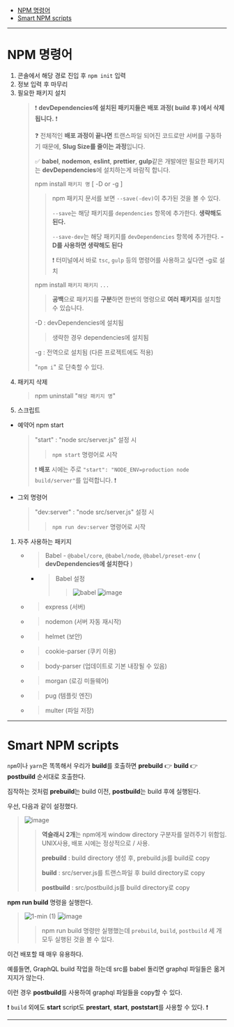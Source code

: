 - [NPM 명령어](#npm-%eb%aa%85%eb%a0%b9%ec%96%b4)
- [Smart NPM scripts](#smart-npm-scripts)

---

# NPM 명령어

1. 콘솔에서 해당 경로 진입 후 `npm init` 입력
2. 정보 입력 후 마무리
3. 필요한 패키지 설치
   > ❗ **devDependencies에 설치된 패키지들은 배포 과정( build 후 )에서 삭제 됩니다.** ❗
   >
   > ❓ 전체적인 **배포 과정이 끝나면** 트랜스파일 되어진 코드로만 서버를 구동하기 때문에, **Slug Size를 줄이는 과정**입니다.
   >
   > ✅ **babel**, **nodemon**, **eslint**, **prettier**, **gulp**같은 개발에만 필요한 패키지는 **devDependencies**에 설치하는게 바람직 합니다.
   >
   > npm install `패키지 명` [ -D or -g ]
   >
   > > npm 패키지 문서를 보면 `--save(-dev)`이 추가된 것을 볼 수 있다.
   > >
   > > `--save`는 해당 패키지를 `dependencies` 항목에 추가한다. **생략해도 된다.**
   > >
   > > `--save-dev`는 해당 패키지를 `devDependencies` 항목에 추가한다. **-D를 사용하면 생략해도 된다**
   > >
   > > ❗ 터미널에서 바로 `tsc`, `gulp` 등의 명령어를 사용하고 싶다면 -g로 설치
   >
   > npm install `패키지` `패키지` `...`
   >
   > > **공백**으로 패키지를 **구분**하면 한번의 명령으로 **여러 패키지**를 설치할 수 있습니다.
   >
   > -D : devDependencies에 설치됨
   >
   > > 생략한 경우 dependencies에 설치됨
   >
   > -g : 전역으로 설치됨 (다른 프로젝트에도 적용)
   >
   > "`npm i`" 로 단축할 수 있다.
4. 패키지 삭제
   > npm uninstall "`해당 패키지 명`"
5. 스크립트

- 예약어 npm start
  > "start" : "node src/server.js" 설정 시
  >
  > > `npm start` 명령어로 시작
  >
  > ❗ **배포** 시에는 주로 `"start": "NODE_ENV=production node build/server"`를 입력합니다. ❗
- 그외 명령어
  > "dev:server" : "node src/server.js" 설정 시
  >
  > > `npm run dev:server` 명령어로 시작

1. 자주 사용하는 패키지
   - > Babel - `@babel/core`, `@babel/node`, `@babel/preset-env` ( **devDependencies에 설치한다** )
     - > Babel 설정
       >
       > > ![babel](https://user-images.githubusercontent.com/46839654/69611403-0a659600-1071-11ea-9fb2-fc748e2516e5.PNG) ![image](https://user-images.githubusercontent.com/46839654/71640106-25a66f80-2cc7-11ea-9ed0-d38c2fbfbd2a.png)
   - > express (서버)
   - > nodemon (서버 자동 재시작)
   - > helmet (보안)
   - > cookie-parser (쿠키 이용)
   - > body-parser (업데이트로 기본 내장될 수 있음)
   - > morgan (로깅 미들웨어)
   - > pug (템플릿 엔진)
   - > multer (파일 저장)

---

# Smart NPM scripts

`npm`이나 `yarn`은 똑똑해서 우리가 **build**를 호출하면 **prebuild** 👉 **build** 👉 **postbuild** 순서대로 호출한다.

짐작하는 것처럼 **prebuild**는 build 이전, **postbuild**는 build 후에 실행된다.

우선, 다음과 같이 설정했다.
> ![image](https://user-images.githubusercontent.com/46839654/72252032-02be7880-3642-11ea-8e1a-97220c9dfa17.png)
> > **역슬래시 2개**는 npm에게 window directory 구분자를 알려주기 위함임. UNIX사용, 배포 시에는 정상적으로 / 사용.
> >
> > **prebuild** : build directory 생성 후, prebuild.js를 build로 copy
> >
> > **build** : src/server.js를 트랜스파일 후 build directory로 copy
> >
> > **postbuild** : src/postbuild.js를 build directory로 copy

**npm run build** 명령을 실행한다.
> ![1-min (1)](https://user-images.githubusercontent.com/46839654/73276297-cf780e00-422b-11ea-8f90-2d62b5dbafdb.gif)
> ![image](https://user-images.githubusercontent.com/46839654/72253276-86796480-3644-11ea-82d1-b34b8659ea53.png)
> > npm run build 명령만 실행했는데 `prebuild`, `build`, `postbuild` 세 개 모두 실행된 것을 볼 수 있다.

이건 배포할 때 매우 유용하다.

예를들면, GraphQL build 작업을 하는데 src를 babel 돌리면 graphql 파일들은 옮겨지지가 않는다.

이런 경우 **postbuild**를 사용하여 graphql 파일들을 copy할 수 있다.

❗ `build` 외에도 **start** script도 **prestart**, **start**, **poststart**를 사용할 수 있다. ❗

---